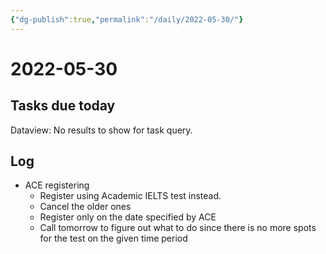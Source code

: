 ```yaml
---
{"dg-publish":true,"permalink":"/daily/2022-05-30/"}
---
```


# 2022-05-30

## Tasks due today

<div><div class="dataview dataview-error-box"><p class="dataview dataview-error-message">Dataview: No results to show for task query.</p></div></div>

## Log

- ACE registering
	- Register using Academic IELTS test instead.
	- Cancel the older ones
	- Register only on the date specified by ACE
	- Call tomorrow to figure out what to do since there is no more spots for the test on the given time period